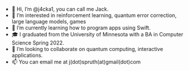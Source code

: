 - 👋 Hi, I’m @j4cka1, you can call me Jack.
- 👀 I’m interested in reinforcement learning, quantum error correction, large language models, games
- 🌱 I’m currently learning how to program apps using Swift.
- 🎓 I graduated from the University of Minnesota with a BA in Computer Science Spring 2022.
- 💞️ I’m looking to collaborate on quantum computing, interactive applications.
- 📫 You can email me at j(dot)spruth(at)gmail(dot)com

<!---
j4cka1/j4cka1 is a ✨ special ✨ repository because its `README.md` (this file) appears on your GitHub profile.
You can click the Preview link to take a look at your changes.
--->
